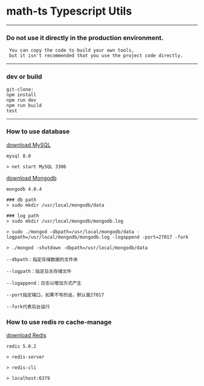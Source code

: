 # math-ts Typescript Utils

----------------------
### Do not use it directly in the production environment.

     You can copy the code to build your own tools, 
     but it isn't recommended that you use the project code directly.

----------------------
### dev or build

    git-clone:
    npm install
    npm run dev
    npm run build
    test

----------------------

### How to use database 

[download MySQL](https://dev.mysql.com/downloads/installer/)

    mysql 8.0
    
    > net start MySQL 3306
    
[download Mongodb](https://www.mongodb.com/download-center/community)
    
    mongodb 4.0.4
    
    ### db path
    > sudo mkdir /usr/local/mongodb/data
    
    ### log path
    > sudo mkdir /usr/local/mongodb/mongodb.log
    
    > sudo ./mongod -dbpath=/usr/local/mongodb/data -logpath=/usr/local/mongodb/mongodb.log -logappend -port=27017 -fork
    
    > ./mongod -shutdown -dbpath=/usr/local/mongodb/data
    
    --dbpath：指定存储数据的文件夹
    
    --logpath：指定日志存储文件
    
    --logappend：日志以增加方式产生
    
    --port指定端口，如果不写的话，默认是27017
    
    --fork代表后台运行


### How to use redis ro cache-manage

[download Redis](http://www.redis.cn/)

    redis 5.0.2
    
    > redis-server
    
    > redis-cli
    
    > localhost:6379
  
